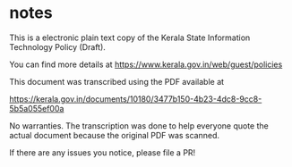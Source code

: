# notes

This is a electronic plain text copy of the Kerala State Information Technology Policy (Draft).

You can find more details at https://www.kerala.gov.in/web/guest/policies

This document was transcribed using the PDF available at

https://kerala.gov.in/documents/10180/3477b150-4b23-4dc8-9cc8-5b5a055ef00a

No warranties. The transcription was done to help everyone quote the actual document because the original PDF was scanned.

If there are any issues you notice, please file a PR!